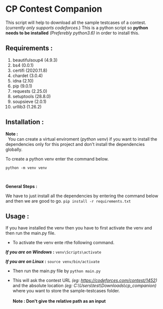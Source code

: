 # CP Contest Companion

 This script will help to download all the sample testcases of a contest.(_currently only supports codeforces._) This is a python script so **python needs to be installed** _(Preferebly python3.6)_ in order to install this.

 ## Requirements :

1. beautifulsoup4 (4.9.3)
2. bs4 (0.0.1)
3. certifi (2020.11.8)
4. chardet (3.0.4)
5. idna (2.10)
6. pip (9.0.1)
7. requests (2.25.0)
8. setuptools (28.8.0)
9. soupsieve (2.0.1)
10. urllib3 (1.26.2)

## Installation :

**Note :** <br> &nbsp; You can create a virtual enviroment (_python venv_) if you want to install the dependencies only for this project and don't install the dependencies globally.

To create a python venv enter the command below.

`python -m venv venv`

<br>

**General Steps :**

We have to just install all the dependencies by entering the command below and then we are good to go.
``pip install -r requirements.txt``

## Usage :

 If you have installed the venv then you have to first activate the venv and then run the main.py file.

- To activate the venv ente rthe following command.

**_If you are on Windows_ :**
`venv\Scripts\activate`

**_If you are on Linux_ :**
`source venv/bin/activate`

- Then run the main.py file by 
`python main.py`

- This will ask the contest URL _(eg: https://codeforces.com/contest/1452)_ and the absolute location _(eg: C:\\Users\\test\\Downloads\\cp_companion)_ where you want to store the sample-testcases folder.<br><br> **Note : Don't give the relative path as an input** 
